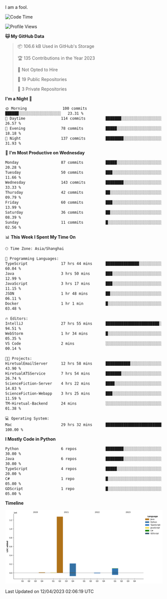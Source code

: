 I am a fool.

<!--START_SECTION:waka-->
![Code Time](http://img.shields.io/badge/Code%20Time-290%20hrs%2048%20mins-blue)

![Profile Views](http://img.shields.io/badge/Profile%20Views-3-blue)

**🐱 My GitHub Data** 

> 📦 106.6 kB Used in GitHub's Storage 
 > 
> 🏆 135 Contributions in the Year 2023
 > 
> 🚫 Not Opted to Hire
 > 
> 📜 19 Public Repositories 
 > 
> 🔑 3 Private Repositories 
 > 
**I'm a Night 🦉** 

```text
🌞 Morning                100 commits         ██████░░░░░░░░░░░░░░░░░░░   23.31 % 
🌆 Daytime                114 commits         ███████░░░░░░░░░░░░░░░░░░   26.57 % 
🌃 Evening                78 commits          █████░░░░░░░░░░░░░░░░░░░░   18.18 % 
🌙 Night                  137 commits         ████████░░░░░░░░░░░░░░░░░   31.93 % 
```
📅 **I'm Most Productive on Wednesday** 

```text
Monday                   87 commits          █████░░░░░░░░░░░░░░░░░░░░   20.28 % 
Tuesday                  50 commits          ███░░░░░░░░░░░░░░░░░░░░░░   11.66 % 
Wednesday                143 commits         ████████░░░░░░░░░░░░░░░░░   33.33 % 
Thursday                 42 commits          ██░░░░░░░░░░░░░░░░░░░░░░░   09.79 % 
Friday                   60 commits          ███░░░░░░░░░░░░░░░░░░░░░░   13.99 % 
Saturday                 36 commits          ██░░░░░░░░░░░░░░░░░░░░░░░   08.39 % 
Sunday                   11 commits          █░░░░░░░░░░░░░░░░░░░░░░░░   02.56 % 
```


📊 **This Week I Spent My Time On** 

```text
🕑︎ Time Zone: Asia/Shanghai

💬 Programming Languages: 
TypeScript               17 hrs 44 mins      ███████████████░░░░░░░░░░   60.04 % 
Java                     3 hrs 50 mins       ███░░░░░░░░░░░░░░░░░░░░░░   12.99 % 
JavaScript               3 hrs 17 mins       ███░░░░░░░░░░░░░░░░░░░░░░   11.15 % 
JSON                     1 hr 48 mins        ██░░░░░░░░░░░░░░░░░░░░░░░   06.11 % 
Docker                   1 hr 1 min          █░░░░░░░░░░░░░░░░░░░░░░░░   03.48 % 

🔥 Editors: 
IntelliJ                 27 hrs 55 mins      ████████████████████████░   94.51 % 
WebStorm                 1 hr 34 mins        █░░░░░░░░░░░░░░░░░░░░░░░░   05.35 % 
VS Code                  2 mins              ░░░░░░░░░░░░░░░░░░░░░░░░░   00.14 % 

🐱‍💻 Projects: 
HiretualEmailServer      12 hrs 58 mins      ███████████░░░░░░░░░░░░░░   43.90 % 
HiretualATSService       7 hrs 54 mins       ███████░░░░░░░░░░░░░░░░░░   26.74 % 
ScienceFiction-Server    4 hrs 22 mins       ████░░░░░░░░░░░░░░░░░░░░░   14.83 % 
ScienceFiction-Webapp    3 hrs 25 mins       ███░░░░░░░░░░░░░░░░░░░░░░   11.59 % 
TM-Hiretual-Backend      24 mins             ░░░░░░░░░░░░░░░░░░░░░░░░░   01.38 % 

💻 Operating System: 
Mac                      29 hrs 32 mins      █████████████████████████   100.00 % 
```

**I Mostly Code in Python** 

```text
Python                   6 repos             ████████░░░░░░░░░░░░░░░░░   30.00 % 
Java                     6 repos             ████████░░░░░░░░░░░░░░░░░   30.00 % 
TypeScript               4 repos             █████░░░░░░░░░░░░░░░░░░░░   20.00 % 
C#                       1 repo              █░░░░░░░░░░░░░░░░░░░░░░░░   05.00 % 
GDScript                 1 repo              █░░░░░░░░░░░░░░░░░░░░░░░░   05.00 % 
```



**Timeline**

![Lines of Code chart](https://raw.githubusercontent.com/VeejaLiu/VeejaLiu/master/assets/bar_graph.png)


 Last Updated on 12/04/2023 02:06:19 UTC
<!--END_SECTION:waka-->
